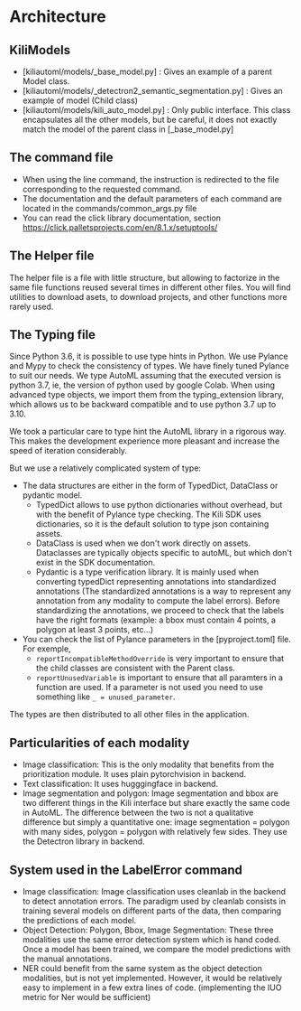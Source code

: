 
# Architecture

## KiliModels

- [kiliautoml/models/_base_model.py] : Gives an example of a parent Model class.
- [kiliautoml/models/_detectron2_semantic_segmentation.py] : Gives an example of model (Child class)
- [kiliautoml/models/kili_auto_model.py] : Only public interface. This class encapsulates all the other models, but be careful, it does not exactly match the model of the parent class in [_base_model.py]

## The command file

- When using the line command, the instruction is redirected to the file corresponding to the requested command.
- The documentation and the default parameters of each command are located in the commands/common_args.py file
- You can read the click library documentation, section https://click.palletsprojects.com/en/8.1.x/setuptools/

## The Helper file

The helper file is a file with little structure, but allowing to factorize in the same file functions reused several times in different other files.
You will find utilities to download asets, to download projects, and other functions more rarely used.


## The Typing file

Since Python 3.6, it is possible to use type hints in Python. We use Pylance and Mypy to check the consistency of types. We have finely tuned Pylance to suit our needs.
We type AutoML assuming that the executed version is python 3.7, ie, the version of python used by google Colab. When using advanced type objects, we import them from the typing_extension library, which allows us to be backward compatible and to use python 3.7 up to 3.10.


We took a particular care to type hint the AutoML library in a rigorous way. This makes the development experience more pleasant and increase the speed of iteration considerably.

But we use a relatively complicated system of type:
- The data structures are either in the form of TypedDict, DataClass or pydantic model.
    - TypedDict allows to use python dictionaries without overhead, but with the benefit of Pylance type checking. The Kili SDK uses dictionaries, so it is the default solution to type json containing assets.
    - DataClass is used when we don't work directly on assets. Dataclasses are typically objects specific to autoML, but which don't exist in the SDK documentation.
    - Pydantic is a type verification library. It is mainly used when converting typedDict representing annotations into standardized annotations (The standardized annotations is a way to represent any annotation from any modality to compute the label errors). Before standardizing the annotations, we proceed to check that the labels have the right formats (example: a bbox must contain 4 points, a polygon at least 3 points, etc...)
- You can check the list of Pylance parameters in the [pyproject.toml] file. For exemple,
  - `reportIncompatibleMethodOverride` is very important to ensure that the child classes are consistent with the Parent class.
  - `reportUnusedVariable` is important to ensure that all paramters in a function are used. If a parameter is not used you need to use something like `_ = unused_parameter`.


The types are then distributed to all other files in the application.

## Particularities of each modality

- Image classification: This is the only modality that benefits from the prioritization module. It uses plain pytorchvision in backend.
- Text classification: It uses hugggingface in backend.
- Image segmentation and polygon: Image segmentation and bbox are two different things in the Kili interface but share exactly the same code in AutoML. The difference between the two is not a qualitative difference but simply a quantitative one: image segmentation = polygon with many sides, polygon = polygon with relatively few sides. They use the Detectron library in backend.


## System used in the LabelError command

- Image classification: Image classification uses cleanlab in the backend to detect annotation errors. The paradigm used by cleanlab consists in training several models on different parts of the data, then comparing the predictions of each model.
- Object Detection: Polygon, Bbox, Image Segmentation: These three modalities use the same error detection system which is hand coded. Once a model has been trained, we compare the model predictions with the manual annotations.
- NER could benefit from the same system as the object detection modalities, but is not yet implemented. However, it would be relatively easy to implement in a few extra lines of code. (implementing the IUO metric for Ner would be sufficient)
